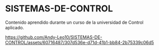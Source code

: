 # SISTEMAS-DE-CONTROL

Contenido aprendido durante un curso de la universidad de Control aplicado.

https://github.com/Andy-Leo10/SISTEMAS-DE-CONTROL/assets/60716487/307d536e-d71d-41b1-bb84-2b75339c06d5
